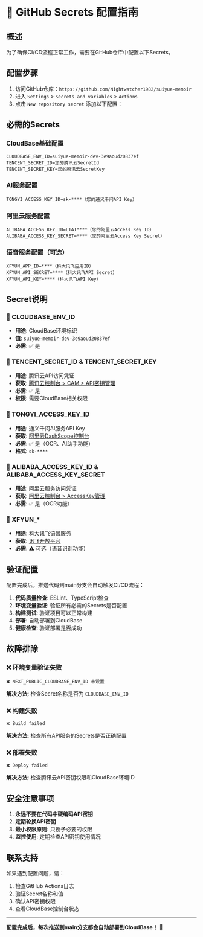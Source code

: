 # 🔐 GitHub Secrets 配置指南

## 概述

为了确保CI/CD流程正常工作，需要在GitHub仓库中配置以下Secrets。

## 配置步骤

1. 访问GitHub仓库：`https://github.com/Nightwatcher1982/suiyue-memoir`
2. 进入 `Settings` > `Secrets and variables` > `Actions`
3. 点击 `New repository secret` 添加以下配置：

## 必需的Secrets

### CloudBase基础配置
```
CLOUDBASE_ENV_ID=suiyue-memoir-dev-3e9aoud20837ef
TENCENT_SECRET_ID=您的腾讯云SecretId
TENCENT_SECRET_KEY=您的腾讯云SecretKey
```

### AI服务配置
```
TONGYI_ACCESS_KEY_ID=sk-****（您的通义千问API Key）
```

### 阿里云服务配置
```
ALIBABA_ACCESS_KEY_ID=LTAI****（您的阿里云Access Key ID）
ALIBABA_ACCESS_KEY_SECRET=****（您的阿里云Access Key Secret）
```

### 语音服务配置（可选）
```
XFYUN_APP_ID=****（科大讯飞应用ID）
XFYUN_API_SECRET=****（科大讯飞API Secret）
XFYUN_API_KEY=****（科大讯飞API Key）
```

## Secret说明

### 🔑 CLOUDBASE_ENV_ID
- **用途**: CloudBase环境标识
- **值**: `suiyue-memoir-dev-3e9aoud20837ef`
- **必需**: ✅ 是

### 🔑 TENCENT_SECRET_ID & TENCENT_SECRET_KEY
- **用途**: 腾讯云API访问凭证
- **获取**: [腾讯云控制台 > CAM > API密钥管理](https://console.cloud.tencent.com/cam/capi)
- **必需**: ✅ 是
- **权限**: 需要CloudBase相关权限

### 🔑 TONGYI_ACCESS_KEY_ID
- **用途**: 通义千问AI服务API Key
- **获取**: [阿里云DashScope控制台](https://dashscope.console.aliyun.com/)
- **必需**: ✅ 是（OCR、AI助手功能）
- **格式**: `sk-****`

### 🔑 ALIBABA_ACCESS_KEY_ID & ALIBABA_ACCESS_KEY_SECRET
- **用途**: 阿里云服务访问凭证
- **获取**: [阿里云控制台 > AccessKey管理](https://ram.console.aliyun.com/manage/ak)
- **必需**: ✅ 是（OCR功能）

### 🔑 XFYUN_*
- **用途**: 科大讯飞语音服务
- **获取**: [讯飞开放平台](https://www.xfyun.cn/)
- **必需**: ⚠️ 可选（语音识别功能）

## 验证配置

配置完成后，推送代码到main分支会自动触发CI/CD流程：

1. **代码质量检查**: ESLint、TypeScript检查
2. **环境变量验证**: 验证所有必需的Secrets是否配置
3. **构建测试**: 验证项目可以正常构建
4. **部署**: 自动部署到CloudBase
5. **健康检查**: 验证部署是否成功

## 故障排除

### ❌ 环境变量验证失败
```
❌ NEXT_PUBLIC_CLOUDBASE_ENV_ID 未设置
```
**解决方法**: 检查Secret名称是否为 `CLOUDBASE_ENV_ID`

### ❌ 构建失败
```
❌ Build failed
```
**解决方法**: 检查所有API服务的Secrets是否正确配置

### ❌ 部署失败
```
❌ Deploy failed
```
**解决方法**: 检查腾讯云API密钥权限和CloudBase环境ID

## 安全注意事项

1. **永远不要在代码中硬编码API密钥**
2. **定期轮换API密钥**
3. **最小权限原则**: 只授予必要的权限
4. **监控使用**: 定期检查API密钥使用情况

## 联系支持

如果遇到配置问题，请：
1. 检查GitHub Actions日志
2. 验证Secret名称和值
3. 确认API密钥权限
4. 查看CloudBase控制台状态

---

**配置完成后，每次推送到main分支都会自动部署到CloudBase！** 🚀